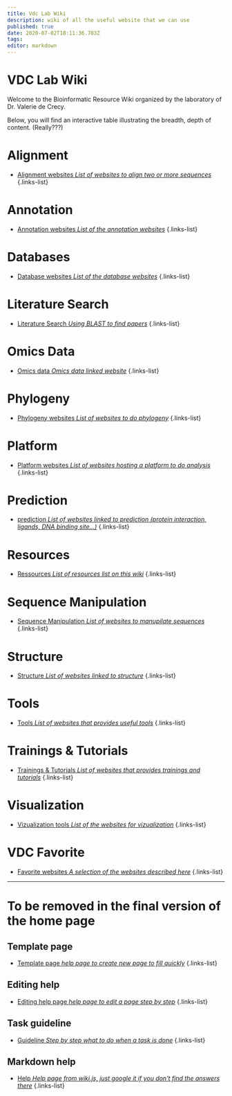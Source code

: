 ```yaml
---
title: Vdc Lab Wiki
description: wiki of all the useful website that we can use
published: true
date: 2020-07-02T18:11:36.703Z
tags: 
editor: markdown
---
```


# VDC Lab Wiki
Welcome to the Bioinformatic Resource Wiki organized by the laboratory of Dr. Valerie de Crecy.

Below, you will find an interactive table illustrating the breadth, depth of content. (Really???)

# Alignment

- [Alignment websites *List of websites to align two or more sequences*](https://vdclab-wiki.herokuapp.com/en/alignment)
{.links-list}

# Annotation

- [Annotation websites *List of the annotation websites*](https://vdclab-wiki.herokuapp.com/en/annotation)
{.links-list}

# Databases

- [Database websites *List of the database websites*](https://vdclab-wiki.herokuapp.com/en/databases)
{.links-list}

# Literature Search

- [Literature Search *Using BLAST to find papers*](https://vdclab-wiki.herokuapp.com/en/literature-search)
{.links-list}

# Omics Data

- [Omics data *Omics data linked website*](https://vdclab-wiki.herokuapp.com/en/omics-data)
{.links-list}

# Phylogeny

- [Phylogeny websites *List of websites to do phylogeny*](https://vdclab-wiki.herokuapp.com/en/phylogeny)
{.links-list}

# Platform

- [Platform websites *List of websites hosting a platform to do analysis*](https://vdclab-wiki.herokuapp.com/en/platform)
{.links-list}

# Prediction

- [prediction *List of websites linked to prediction (protein interaction, ligands, DNA binding site...)*](https://vdclab-wiki.herokuapp.com/en/prediction)
{.links-list}

# Resources

- [Ressources *List of resources list on this wiki*](https://vdclab-wiki.herokuapp.com/en/resources)
{.links-list}

# Sequence Manipulation

- [Sequence Manipulation *List of websites to manupilate sequences*](https://vdclab-wiki.herokuapp.com/en/sequence-manipulation)
{.links-list}

# Structure

- [Structure *List of websites linked to structure*](https://vdclab-wiki.herokuapp.com/en/structure)
{.links-list}

# Tools

- [Tools *List of websites that provides useful tools*](https://vdclab-wiki.herokuapp.com/en/tools)
{.links-list}

# Trainings & Tutorials

- [Trainings & Tutorials *List of websites that provides trainings and tutorials*](https://vdclab-wiki.herokuapp.com/en/tools)
{.links-list}

# Visualization

- [Vizualization tools *List of the websites for vizualization*](https://vdclab-wiki.herokuapp.com/en/visualization)
{.links-list}

# VDC Favorite

- [Favorite websites *A selection of the websites described here*](https://vdclab-wiki.herokuapp.com/en/favorites)
{.links-list}

---

# To be removed in the final version of the home page

## Template page

- [Template page *help page to create new page to fill quickly*](https://vdclab-wiki.herokuapp.com/en/template_page)
{.links-list}

## Editing help

- [Editing help page *help page to edit a page step by step*](https://vdclab-wiki.herokuapp.com/en/edit_page)
{.links-list}

## Task guideline

- [Guideline *Step by step what to do when a task is done*](https://vdclab-wiki.herokuapp.com/en/Task_guideline)
{.links-list}

## Markdown help

- [Help *Help page from wiki.js, just google it if you don't find the answers there*](https://docs.requarks.io/en/editors/markdown)
{.links-list}